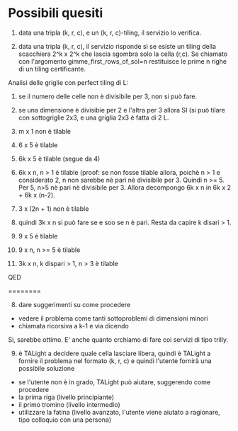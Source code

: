 # Possibili quesiti

1. data una tripla (k, r, c), e un (k, r, c)-tiling, il servizio lo verifica.

2. data una tripla (k, r, c), il servizio risponde sì se esiste un tiling della scacchiera 2^k x 2^k che lascia sgombra solo la cella (r,c). Se chiamato con l'argomento gimme_first_rows_of_sol=n restituisce le prime n righe di un tiling certificante.

Analisi delle griglie con perfect tiling di L:

1. se il numero delle celle non è divisibile per 3, non si può fare.

2. se una dimensione è divisibie per 2 e l'altra per 3 allora SI (si può tilare con sottogriglie 2x3, e una griglia 2x3 è fatta di 2 L.

3. m x 1 non è tilable

4. 6 x 5 è tilable

5. 6k x 5 è tilable (segue da 4)

6. 6k x n, n > 1 è tilable (proof: se non fosse tilable allora, poichè n > 1 e considerato 2, n non sarebbe nè pari nè divisibile per 3. Quindi n >= 5. Per 5, n>5 nè pari nè divisibile per 3. Allora decompongo 6k x n in 6k x 2 + 6k x (n-2).

7. 3 x (2n + 1) non è tilable

8. quindi 3k x n si può fare se e soo se n è pari. Resta da capire k disari > 1.

8. 9 x 5 è tilable

9. 9 x n, n >= 5 è tilable

10. 3k x n, k dispari > 1, n > 3 è tilable

QED

========




8. dare suggerimenti su come procedere
  -  vedere il problema come tanti sottoproblemi di dimensioni minori
  - chiamata ricorsiva a k-1 e via dicendo

Si, sarebbe ottimo.
E' anche quanto crchiamo di fare coi servizi di tipo trilly.

9. è TALight a decidere quale cella lasciare libera, quindi è TALight a fornire il problema nel formato (k, r, c) e quindi l'utente fornirà una possibile soluzione
  - se l'utente non è in grado, TALight può aiutare, suggerendo come procedere
  - la prima riga (livello principiante)
  - il primo tromino (livello intermedio)
  - utilizzare la fatina (livello avanzato, l'utente viene aiutato a ragionare, tipo colloquio con una persona)
